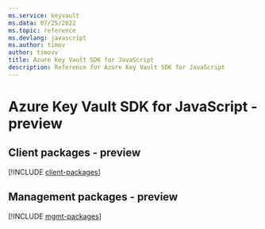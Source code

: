 ```yaml
---
ms.service: keyvault
ms.data: 07/25/2022
ms.topic: reference
ms.devlang: javascript
ms.author: timov
author: timovv
title: Azure Key Vault SDK for JavaScript
description: Reference for Azure Key Vault SDK for JavaScript
---
```

# Azure Key Vault SDK for JavaScript - preview

## Client packages - preview
[!INCLUDE [client-packages](key-vault-client-index.md)]
## Management packages - preview
[!INCLUDE [mgmt-packages](key-vault-mgmt-index.md)]